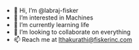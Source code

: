 - 👋 Hi, I’m @labraj-fisker
- 👀 I’m interested in Machines
- 🌱 I’m currently learning life
- 💞️ I’m looking to collaborate on everything
- 📫 Reach me at lthakurathi@fiskerinc.com

<!---
labraj-fisker/labraj-fisker is a ✨ special ✨ repository because its `README.md` (this file) appears on your GitHub profile.
You can click the Preview link to take a look at your changes.
--->
